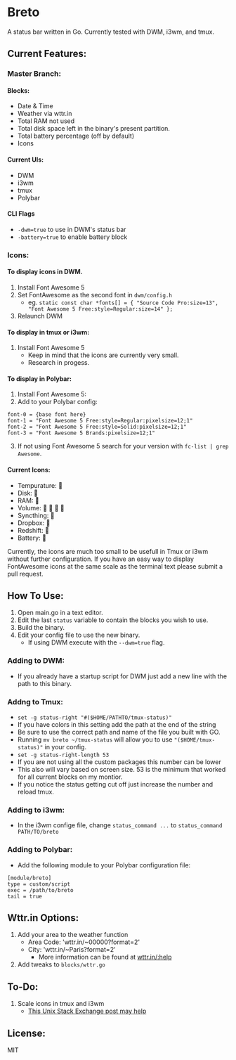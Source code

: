 # Breto
A status bar written in Go.
Currently tested with DWM, i3wm, and tmux.

## Current Features:
### Master Branch:
#### Blocks:
- Date & Time
- Weather via wttr.in
- Total RAM not used
- Total disk space left in the binary's present partition.
- Total battery percentage (off by default)
- Icons
#### Current UIs:
- DWM
- i3wm
- tmux
- Polybar

#### CLI Flags
- `-dwm=true` to use in DWM's status bar
- `-battery=true` to enable battery block

### Icons:
#### To display icons in DWM.
1. Install Font Awesome 5
2. Set FontAwesome as the second font in `dwm/config.h`
   - eg. `static const char *fonts[] = { "Source Code Pro:size=13", "Font Awesome 5 Free:style=Regular:size=14" };`
3. Relaunch DWM

#### To display in tmux or i3wm:
1. Install Font Awesome 5
   - Keep in mind that the icons are currently very small.
   - Research in progess.

#### To display in Polybar:
1. Install Font Awesome 5:
2. Add to your Polybar config:
```
font-0 = {base font here}
font-1 = "Font Awesome 5 Free:style=Regular:pixelsize=12;1"
font-2 = "Font Awesome 5 Free:style=Solid:pixelsize=12;1"
font-3 = "Font Awesome 5 Brands:pixelsize=12;1"
```
3. If not using Font Awesome 5 search for your version with `fc-list | grep Awesome`.

#### Current Icons:
- Tempurature: 
- Disk: 
- RAM: 
- Volume:    
- Syncthing: 
- Dropbox: 
- Redshift: 
- Battery: 

Currently, the icons are much too small to be usefull in Tmux or i3wm without further configuration.
If you have an easy way to display FontAwesome icons at the same scale as the terminal text please submit a pull request.

## How To Use:
1. Open main.go in a text editor.
2. Edit the last `status` variable to contain the blocks you wish to use.
3. Build the binary.
4. Edit your config file to use the new binary.
   - If using DWM execute with the `--dwm=true` flag.

### Adding to DWM:
- If you already have a startup script for DWM just add a new line with the path to this binary.

### Addng to Tmux:
- `set -g status-right "#($HOME/PATHTO/tmux-status)"`
 - If you have colors in this setting add the path at the end of the string
 - Be sure to use the correct path and name of the file you built with GO.
 - Running `mv breto ~/tmux-status` will allow you to use `"($HOME/tmux-status)"` in your config.
- `set -g status-right-length 53`
 - If you are not using all the custom packages this number can be lower
 - This also will vary based on screen size. 53 is the minimum that worked for all current blocks on my montior.
 - If you notice the status getting cut off just increase the number and reload tmux.

### Adding to i3wm:
- In the i3wm confige file, change `status_command ...` to `status_command PATH/TO/breto`

### Adding to Polybar:
- Add the following module to your Polybar configuration file:
```
[module/breto]
type = custom/script
exec = /path/to/breto
tail = true
```

## Wttr.in Options:
1. Add your area to the weather function
   - Area Code: 'wttr.in/~00000?format=2' 
   - City: 'wttr.in/~Paris?format=2'
	 - More information can be found at [wttr.in/:help](https://wttr.in/:help)
2. Add tweaks to `blocks/wttr.go`

## To-Do:
1. Scale icons in tmux and i3wm
   - [This Unix Stack Exchange post may help](http://unix.stackexchange.com/questions/49779/ddg#49823)

## License:
MIT
